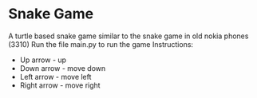 # Snake Game

A turtle based snake game similar to the snake game in old nokia phones (3310)
Run the file main.py to run the game
Instructions:

- Up arrow - up
- Down arrow - move down
- Left arrow - move left
- Right arrow - move right
